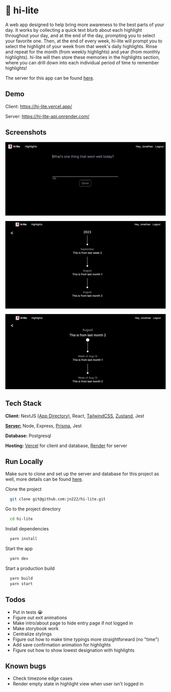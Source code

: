 # 🔖 hi-lite

A web app designed to help bring more awareness to the best parts of your day. It works by collecting a quick text blurb about each highlight throughout your day, and at the end of the day, prompting you to select your favorite one. Then, at the end of every week, hi-lite will prompt you to select the highlight of your week from that week's daily highlights. Rinse and repeat for the month (from weekly highlights) and year (from monthly highlights). hi-lite will then store these memories in the highlights section, where you can drill down into each individual period of time to remember highlights!

The server for this app can be found [here](https://github.com/jn222/hi-lite-api).

## Demo

Client: https://hi-lite.vercel.app/

Server: https://hi-lite-api.onrender.com/

## Screenshots

![Main Page](public/main.png)

![Highlight Page 1](public/highlight_1.png)

![Highlight Page 2](public/highlight_2.png)

## Tech Stack

**Client:** NextJS [(App Directory)](https://nextjs.org/docs/getting-started/project-structure), React, [TailwindCSS](https://tailwindcss.com/), [Zustand](https://github.com/pmndrs/zustand), Jest

[**Server:**](https://github.com/jn222/hi-lite) Node, Express, [Prisma](https://www.prisma.io/), Jest

**Database:** Postgresql

**Hosting:** [Vercel](https://vercel.com) for client and database, [Render](https://render.com/) for server

## Run Locally

Make sure to clone and set up the server and database for this project as well, more details can be found [here](https://github.com/jn222/hi-lite-api).

Clone the project

```bash
  git clone git@github.com:jn222/hi-lite.git
```

Go to the project directory

```bash
  cd hi-lite
```

Install dependencies

```bash
  yarn install
```

Start the app

```bash
  yarn dev
```

Start a production build

```bash
  yarn build
  yarn start
```

## Todos

- Put in tests 😭
- Figure out exit animations
- Make intro/about page to hide entry page if not logged in
- Make storybook work
- Centralize stylings
- Figure out how to make time typings more straightforward (no "time")
- Add save confirmation animation for highlights
- Figure out how to show lowest designation with highlights

## Known bugs

- Check timezone edge cases
- Render empty state in highlight view when user isn't logged in
